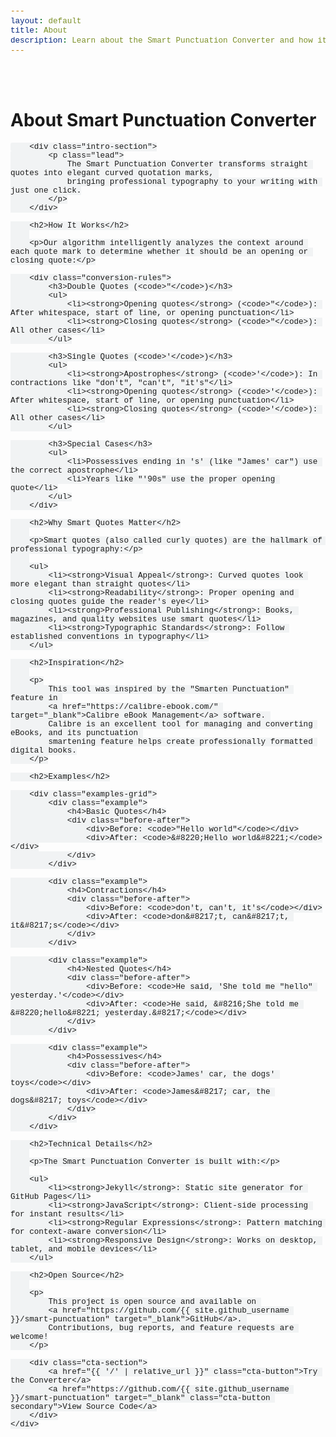 ```yaml
---
layout: default
title: About
description: Learn about the Smart Punctuation Converter and how it works
---
```


<div class="container">
    <div class="content-page">
        <h1>About Smart Punctuation Converter</h1>
        
        <div class="intro-section">
            <p class="lead">
                The Smart Punctuation Converter transforms straight quotes into elegant curved quotation marks, 
                bringing professional typography to your writing with just one click.
            </p>
        </div>

        <h2>How It Works</h2>
        
        <p>Our algorithm intelligently analyzes the context around each quote mark to determine whether it should be an opening or closing quote:</p>

        <div class="conversion-rules">
            <h3>Double Quotes (<code>"</code>)</h3>
            <ul>
                <li><strong>Opening quotes</strong> (<code>"</code>): After whitespace, start of line, or opening punctuation</li>
                <li><strong>Closing quotes</strong> (<code>"</code>): All other cases</li>
            </ul>

            <h3>Single Quotes (<code>'</code>)</h3>
            <ul>
                <li><strong>Apostrophes</strong> (<code>'</code>): In contractions like "don't", "can't", "it's"</li>
                <li><strong>Opening quotes</strong> (<code>'</code>): After whitespace, start of line, or opening punctuation</li>
                <li><strong>Closing quotes</strong> (<code>'</code>): All other cases</li>
            </ul>

            <h3>Special Cases</h3>
            <ul>
                <li>Possessives ending in 's' (like "James' car") use the correct apostrophe</li>
                <li>Years like "'90s" use the proper opening quote</li>
            </ul>
        </div>

        <h2>Why Smart Quotes Matter</h2>
        
        <p>Smart quotes (also called curly quotes) are the hallmark of professional typography:</p>
        
        <ul>
            <li><strong>Visual Appeal</strong>: Curved quotes look more elegant than straight quotes</li>
            <li><strong>Readability</strong>: Proper opening and closing quotes guide the reader's eye</li>
            <li><strong>Professional Publishing</strong>: Books, magazines, and quality websites use smart quotes</li>
            <li><strong>Typographic Standards</strong>: Follow established conventions in typography</li>
        </ul>

        <h2>Inspiration</h2>
        
        <p>
            This tool was inspired by the "Smarten Punctuation" feature in 
            <a href="https://calibre-ebook.com/" target="_blank">Calibre eBook Management</a> software. 
            Calibre is an excellent tool for managing and converting eBooks, and its punctuation 
            smartening feature helps create professionally formatted digital books.
        </p>

        <h2>Examples</h2>

        <div class="examples-grid">
            <div class="example">
                <h4>Basic Quotes</h4>
                <div class="before-after">
                    <div>Before: <code>"Hello world"</code></div>
                    <div>After: <code>&#8220;Hello world&#8221;</code></div>
                </div>
            </div>

            <div class="example">
                <h4>Contractions</h4>
                <div class="before-after">
                    <div>Before: <code>don't, can't, it's</code></div>
                    <div>After: <code>don&#8217;t, can&#8217;t, it&#8217;s</code></div>
                </div>
            </div>

            <div class="example">
                <h4>Nested Quotes</h4>
                <div class="before-after">
                    <div>Before: <code>He said, 'She told me "hello" yesterday.'</code></div>
                    <div>After: <code>He said, &#8216;She told me &#8220;hello&#8221; yesterday.&#8217;</code></div>
                </div>
            </div>

            <div class="example">
                <h4>Possessives</h4>
                <div class="before-after">
                    <div>Before: <code>James' car, the dogs' toys</code></div>
                    <div>After: <code>James&#8217; car, the dogs&#8217; toys</code></div>
                </div>
            </div>
        </div>

        <h2>Technical Details</h2>
        
        <p>The Smart Punctuation Converter is built with:</p>
        
        <ul>
            <li><strong>Jekyll</strong>: Static site generator for GitHub Pages</li>
            <li><strong>JavaScript</strong>: Client-side processing for instant results</li>
            <li><strong>Regular Expressions</strong>: Pattern matching for context-aware conversion</li>
            <li><strong>Responsive Design</strong>: Works on desktop, tablet, and mobile devices</li>
        </ul>

        <h2>Open Source</h2>
        
        <p>
            This project is open source and available on 
            <a href="https://github.com/{{ site.github_username }}/smart-punctuation" target="_blank">GitHub</a>. 
            Contributions, bug reports, and feature requests are welcome!
        </p>

        <div class="cta-section">
            <a href="{{ '/' | relative_url }}" class="cta-button">Try the Converter</a>
            <a href="https://github.com/{{ site.github_username }}/smart-punctuation" target="_blank" class="cta-button secondary">View Source Code</a>
        </div>
    </div>
</div>

<style>
.content-page {
    max-width: 800px;
    margin: 0 auto;
    padding: 2rem 0;
}

.intro-section {
    background: #f8f9fa;
    padding: 2rem;
    border-radius: 8px;
    margin: 2rem 0;
    border-left: 4px solid #667eea;
}

.lead {
    font-size: 1.2rem;
    line-height: 1.6;
    color: #495057;
    margin: 0;
}

.conversion-rules {
    background: white;
    border: 1px solid #dee2e6;
    border-radius: 8px;
    padding: 1.5rem;
    margin: 2rem 0;
}

.conversion-rules h3 {
    color: #2c3e50;
    margin-top: 1.5rem;
    margin-bottom: 0.5rem;
}

.conversion-rules h3:first-child {
    margin-top: 0;
}

.conversion-rules ul {
    margin-left: 1.5rem;
    margin-bottom: 1rem;
}

.conversion-rules li {
    margin-bottom: 0.5rem;
}

.examples-grid {
    display: grid;
    grid-template-columns: repeat(auto-fit, minmax(300px, 1fr));
    gap: 1.5rem;
    margin: 2rem 0;
}

.example {
    background: white;
    border: 1px solid #dee2e6;
    border-radius: 8px;
    padding: 1.5rem;
    box-shadow: 0 2px 4px rgba(0,0,0,0.1);
}

.example h4 {
    color: #2c3e50;
    margin-bottom: 1rem;
    font-size: 1.1rem;
}

.before-after div {
    padding: 0.5rem 0;
    font-family: 'Courier New', Monaco, monospace;
    font-size: 0.9rem;
}

.before-after div:first-child {
    color: #dc3545;
}

.before-after div:last-child {
    color: #28a745;
    border-top: 1px solid #eee;
    margin-top: 0.5rem;
    padding-top: 1rem;
}

.cta-section {
    text-align: center;
    margin: 3rem 0;
    padding: 2rem;
    background: linear-gradient(135deg, #667eea 0%, #764ba2 100%);
    border-radius: 12px;
    color: white;
}

.cta-button {
    display: inline-block;
    background: white;
    color: #2c3e50;
    padding: 12px 24px;
    border-radius: 6px;
    text-decoration: none;
    font-weight: 600;
    margin: 0 0.5rem;
    transition: all 0.3s ease;
}

.cta-button:hover {
    transform: translateY(-2px);
    box-shadow: 0 4px 12px rgba(0,0,0,0.2);
    color: #2c3e50;
    text-decoration: none;
}

.cta-button.secondary {
    background: transparent;
    color: white;
    border: 2px solid white;
}

.cta-button.secondary:hover {
    background: white;
    color: #2c3e50;
}

code {
    background: #f1f3f4;
    padding: 0.2rem 0.4rem;
    border-radius: 3px;
    font-family: 'Courier New', Monaco, monospace;
    font-size: 0.9em;
}

@media (max-width: 768px) {
    .examples-grid {
        grid-template-columns: 1fr;
    }
    
    .cta-button {
        display: block;
        margin: 0.5rem 0;
    }
}
    